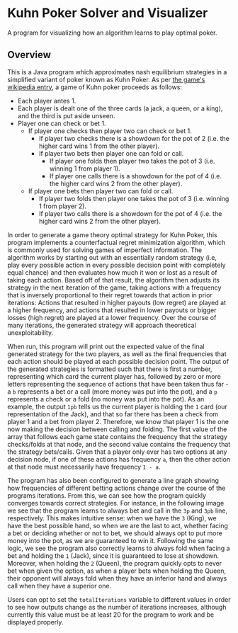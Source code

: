 # Kuhn Poker Solver and Visualizer

A program for visualizing how an algorithm learns to play optimal poker.

## Overview

This is a Java program which approximates nash equilibrium strategies in a simplified variant of poker known as Kuhn Poker. As per [the game's wikipedia entry](https://en.wikipedia.org/wiki/Kuhn_poker), a game of Kuhn poker proceeds as follows:

* Each player antes 1.
* Each player is dealt one of the three cards (a jack, a queen, or a king), and the third is put aside unseen.
* Player one can check or bet 1.
    * If player one checks then player two can check or bet 1.
        * If player two checks there is a showdown for the pot of 2 (i.e. the higher card wins 1 from the other player).
        * If player two bets then player one can fold or call.
            * If player one folds then player two takes the pot of 3 (i.e. winning 1 from player 1).
            * If player one calls there is a showdown for the pot of 4 (i.e. the higher card wins 2 from the other player).
    * If player one bets then player two can fold or call.
        * If player two folds then player one takes the pot of 3 (i.e. winning 1 from player 2).
        * If player two calls there is a showdown for the pot of 4 (i.e. the higher card wins 2 from the other player).

In order to generate a game theory optimal strategy for Kuhn Poker, this program implements a counterfactual regret minimization algorithm, which is commonly used for solving games of imperfect information. The algorithm works by starting out with an essentially random strategy (i.e, play every possible action in every possible decision point with completely equal chance) and then evaluates how much it won or lost as a result of taking each action. Based off of that result, the algorithm then adjusts its strategy in the next iteration of the game, taking actions with a frequency that is inversely proportional to their regret towards that action in prior iterations: Actions that resulted in higher payouts (low regret) are played at a higher frequency, and actions that resulted in lower payouts or bigger losses (high regret) are played at a lower frequency. Over the course of many iterations, the generated strategy will approach theoretical unexploitability.

When run, this program will print out the expected value of the final generated strategy for the two players, as well as the final frequencies that each action should be played at each possible decision point. The output of the generated strategies is formatted such that there is first a number, representing which card the current player has, followed by zero or more letters representing the sequence of actions that have been taken thus far - a `b` represents a bet or a call (more money was put into the pot), and a `p` represents a check or a fold (no money was put into the pot). As an example, the output `1pb` tells us the current player is holding the `1` card (our representation of the Jack), and that so far there has been a check from player 1 and a bet from player 2. Therefore, we know that player 1 is the one now making the decision between calling and folding. The first value of the array that follows each game state contains the frequency that the strategy checks/folds at that node, and the second value contains the frequency that the strategy bets/calls. Given that a player only ever has two options at any decision node, if one of these actions has frequency `a`, then the other action at that node must necessarily have frequency `1 - a`.

The program has also been configured to generate a line graph showing how frequencies of different betting actions change over the course of the programs iterations. From this, we can see how the program quickly converges towards correct strategies. For instance, in the following image we see that the program learns to always bet and call in the `3p` and `3pb` line, respectively. This makes intuitive sense: when we have the `3` (King), we have the best possible hand, so when we are the last to act, whether facing a bet or deciding whether or not to bet, we should always opt to put more money into the pot, as we are guaranteed to win it. Following the same logic, we see the program also correctly learns to always fold when facing a bet and holding the `1` (Jack), since it is guaranteed to lose at showdown. Moreover, when holding the `2` (Queen), the program quickly opts to never bet when given the option, as when a player bets when holding the Queen, their opponent will always fold when they have an inferior hand and always call when they have a superior one.

Users can opt to set the `totalIterations` variable to different values in order to see how outputs change as the number of iterations increases, although currently this value must be at least 20 for the program to work and be displayed properly.
